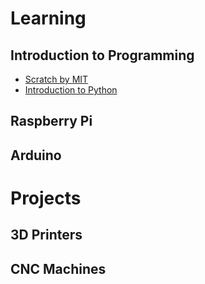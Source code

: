 # Learning
## Introduction to Programming
* <a href="">Scratch by MIT</a>
* <a href="">Introduction to Python</a>

## Raspberry Pi

## Arduino

# Projects
## 3D Printers

## CNC Machines
